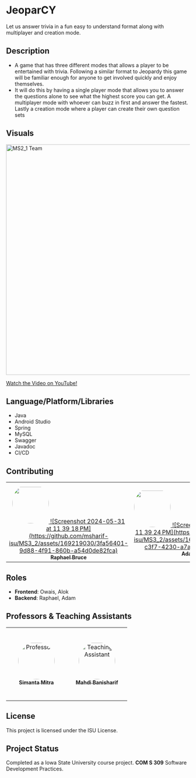 # JeoparCY
Let us answer trivia in a fun easy to understand format along with multiplayer and creation mode.

## Description
- A game that has three different modes that allows a player to be entertained with trivia. Following a similar format to Jeopardy this game will be familiar enough for anyone to get involved quickly and enjoy themselves.
- It will do this by having a single player mode that allows you to answer the questions alone to see what the highest score you can get. A multiplayer mode with whoever can buzz in first and answer the fastest. Lastly a creation mode where a player can create their own question sets


## Visuals 

<p>
  <img src="" width="630" alt="MS2_1 Team"/>
</p>

<a href="https://github.com/msharif-isu/MS3_2/assets/169219030/ee54b295-3507-413a-9a24-264392ec5626" target="_blank">Watch the Video on YouTube!</a>


## Language/Platform/Libraries
- Java
- Android Studio
- Spring
- MySQL
- Swagger
- Javadoc
- CI/CD

## Contributing

<table>
<tr>
    <td align="center" style="word-wrap: break-word; width: 150px; height: 150px">
        <a href="https://github.com/Rap926">
          <img src="" width="100" style="border-radius:50%; align-items:center; justify-content:center; overflow:hidden; padding-top:10px" alt=""/>
          ![Screenshot 2024-05-31 at 11 39 18 PM](https://github.com/msharif-isu/MS3_2/assets/169219030/3fa56401-9d88-4f91-860b-a54d0de82fca)
          <br />
          <sub style="font-size:14px"><b>Raphael Bruce</b></sub>
        </a>
    </td>
    <td align="center" style="word-wrap: break-word; width: 150px; height: 150px">
        <a href="https://github.com/AdamT-TLee">
          <img src="" width="100" style="border-radius:50%; align-items:center; justify-content:center; overflow:hidden; padding-top:10px" alt=""/>
          ![Screenshot 2024-05-31 at 11 39 24 PM](https://github.com/msharif-isu/MS3_2/assets/169219030/d3987e0a-c3f7-4230-a7a8-dbbe7aae9938)
          <br />
          <sub style="font-size:14px"><b>Adam Lee</b></sub>
        </a>
    </td>
    <td align="center" style="word-wrap: break-word; width: 150px; height: 150px">
        <a href="#">
          <img src="" width="100" style="border-radius:50%; align-items:center; justify-content:center; overflow:hidden; padding-top:10px" alt=""/>
          ![Screenshot 2024-05-31 at 11 39 30 PM](https://github.com/msharif-isu/MS3_2/assets/169219030/ecc4b92b-8e7c-41a3-830d-9d84dd92f7e0)
          <br />
          <sub style="font-size:14px"><b>Owais Samman</b></sub>
        </a>
    </td>
    <td align="center" style="word-wrap: break-word; width: 150px; height: 150px">
        <a href="#">
          <img src="" width="100" style="border-radius:50%; align-items:center; justify-content:center; overflow:hidden; padding-top:10px" alt=""/>
          ![Screenshot 2024-05-31 at 11 39 36 PM](https://github.com/msharif-isu/MS3_2/assets/169219030/c7d4f4b7-bc0e-4cd2-92e4-c43e1fdb170d)
          <br />
          <sub style="font-size:14px"><b>Alok Shrestha</b></sub>
        </a>
    </td>
</tr>
</table>

## Roles
- **Frontend**: Owais, Alok
- **Backend**: Raphael, Adam
  
## Professors & Teaching Assistants

<table>
<tr>
    <td align="center" style="word-wrap: break-word; width: 150px; height: 200px">
        <a href="https://www.cs.iastate.edu/smitra">
          <img src="https://www.cs.iastate.edu/files/styles/people_thumb/public/people/profilepictures/dsc_0069.jpg" width="100" height="100" style="border-radius:50%; align-items:center; justify-content:center; overflow:hidden; padding-top:2px" alt="Professor"/>
          <br />
          <sub style="font-size:14px"><b>Simanta Mitra</b></sub>
        </a>
    </td>
    <td align="center" style="word-wrap: break-word; width: 150px; height: 200px">
        <a href="https://github.com/banisharifm">
          <img src="https://avatars.githubusercontent.com/u/41099498?v=4" width="100" height="100" style="border-radius:50%; align-items:center; justify-content:center; overflow:hidden; padding-top:2px" alt="Teaching Assistant"/>
          <br />
          <sub style="font-size:14px"><b>Mahdi Banisharif</b></sub>
        </a>
    </td>
</tr>
</table>


## License
This project is licensed under the ISU License.

## Project Status
Completed as a Iowa State University course project. **COM S 309** Software Development Practices.
